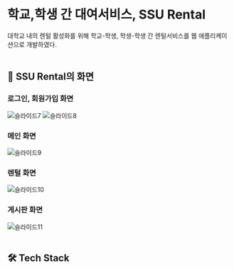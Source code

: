 # 학교,학생 간 대여서비스, SSU Rental
대학교 내의 렌털 활성화를 위해 학교-학생, 학생-학생 간 렌털서비스를 웹 애플리케이션으로 개발하였다.
<br></br>
## 📢 SSU Rental의 화면
### 로그인, 회원가입 화면
![슬라이드7](https://user-images.githubusercontent.com/67940557/209674589-9e772fdd-511b-46f4-bf2f-a47b0e95d1aa.png)
![슬라이드8](https://user-images.githubusercontent.com/67940557/209674622-5cb4e4ee-d205-451e-ab9f-8267616d27c4.png)
### 메인 화면
![슬라이드9](https://user-images.githubusercontent.com/67940557/209674680-4a350dfd-6ec2-44ab-85d1-3acce03d0069.png)
### 렌털 화면
![슬라이드10](https://user-images.githubusercontent.com/67940557/209674806-f968cfa0-118c-4957-b0ed-533dedb9d00f.png)
### 게시판 화면
![슬라이드11](https://user-images.githubusercontent.com/67940557/209674883-ce8ddc1b-9183-496c-b37d-9e36bdbf5f3e.png)
<br></br>
## 🛠 Tech Stack
